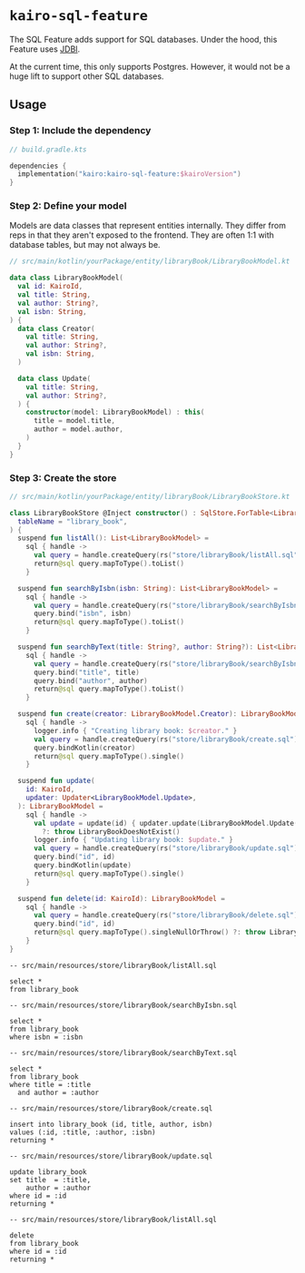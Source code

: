 # `kairo-sql-feature`

The SQL Feature adds support for SQL databases.
Under the hood, this Feature uses [JDBI](https://jdbi.org/).

At the current time, this only supports Postgres.
However, it would not be a huge lift to support other SQL databases.

## Usage

### Step 1: Include the dependency

```kotlin
// build.gradle.kts

dependencies {
  implementation("kairo:kairo-sql-feature:$kairoVersion")
}
```

### Step 2: Define your model

Models are data classes that represent entities internally.
They differ from reps in that they aren't exposed to the frontend.
They are often 1:1 with database tables, but may not always be.

```kotlin
// src/main/kotlin/yourPackage/entity/libraryBook/LibraryBookModel.kt

data class LibraryBookModel(
  val id: KairoId,
  val title: String,
  val author: String?,
  val isbn: String,
) {
  data class Creator(
    val title: String,
    val author: String?,
    val isbn: String,
  )

  data class Update(
    val title: String,
    val author: String?,
  ) {
    constructor(model: LibraryBookModel) : this(
      title = model.title,
      author = model.author,
    )
  }
}
```

### Step 3: Create the store

```kotlin
// src/main/kotlin/yourPackage/entity/libraryBook/LibraryBookStore.kt

class LibraryBookStore @Inject constructor() : SqlStore.ForTable<LibraryBookModel>(
  tableName = "library_book",
) {
  suspend fun listAll(): List<LibraryBookModel> =
    sql { handle ->
      val query = handle.createQuery(rs("store/libraryBook/listAll.sql"))
      return@sql query.mapToType().toList()
    }

  suspend fun searchByIsbn(isbn: String): List<LibraryBookModel> =
    sql { handle ->
      val query = handle.createQuery(rs("store/libraryBook/searchByIsbn.sql"))
      query.bind("isbn", isbn)
      return@sql query.mapToType().toList()
    }

  suspend fun searchByText(title: String?, author: String?): List<LibraryBookModel> =
    sql { handle ->
      val query = handle.createQuery(rs("store/libraryBook/searchByIsbn.sql"))
      query.bind("title", title)
      query.bind("author", author)
      return@sql query.mapToType().toList()
    }

  suspend fun create(creator: LibraryBookModel.Creator): LibraryBookModel =
    sql { handle ->
      logger.info { "Creating library book: $creator." }
      val query = handle.createQuery(rs("store/libraryBook/create.sql"))
      query.bindKotlin(creator)
      return@sql query.mapToType().single()
    }

  suspend fun update(
    id: KairoId,
    updater: Updater<LibraryBookModel.Update>,
  ): LibraryBookModel =
    sql { handle ->
      val update = update(id) { updater.update(LibraryBookModel.Update(it)) }
        ?: throw LibraryBookDoesNotExist()
      logger.info { "Updating library book: $update." }
      val query = handle.createQuery(rs("store/libraryBook/update.sql"))
      query.bind("id", id)
      query.bindKotlin(update)
      return@sql query.mapToType().single()
    }

  suspend fun delete(id: KairoId): LibraryBookModel =
    sql { handle ->
      val query = handle.createQuery(rs("store/libraryBook/delete.sql"))
      query.bind("id", id)
      return@sql query.mapToType().singleNullOrThrow() ?: throw LibraryBookDoesNotExist()
    }
}
```

```postgresql
-- src/main/resources/store/libraryBook/listAll.sql

select *
from library_book
```

```postgresql
-- src/main/resources/store/libraryBook/searchByIsbn.sql

select *
from library_book
where isbn = :isbn
```

```postgresql
-- src/main/resources/store/libraryBook/searchByText.sql

select *
from library_book
where title = :title
  and author = :author
```

```postgresql
-- src/main/resources/store/libraryBook/create.sql

insert into library_book (id, title, author, isbn)
values (:id, :title, :author, :isbn)
returning *
```

```postgresql
-- src/main/resources/store/libraryBook/update.sql

update library_book
set title  = :title,
    author = :author
where id = :id
returning *
```

```postgresql
-- src/main/resources/store/libraryBook/listAll.sql

delete
from library_book
where id = :id
returning *
```
